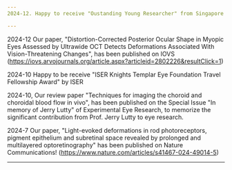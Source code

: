 ```yaml
---
2024-12. Happy to receive "Oustanding Young Researcher" from Singapore Eye Research Institute!

---
```


2024-12 Our paper, "Distortion-Corrected Posterior Ocular Shape in Myopic Eyes Assessed by Ultrawide OCT Detects Deformations Associated With Vision-Threatening Changes", has been published on IOVS (https://iovs.arvojournals.org/article.aspx?articleid=2802226&resultClick=1)

2024-10 Happy to be receive "ISER Knights Templar Eye Foundation Travel Fellowship Award" by ISER

2024-10, Our review paper "Techniques for imaging the choroid and choroidal blood flow in vivo", has been published on the Special Issue "In memory of Jerry Lutty" of Experimental Eye Research, to memorize the significant contribution from Prof. Jerry Lutty to eye research.

2024-7 Our paper, "Light-evoked deformations in rod photoreceptors, pigment epithelium and subretinal space revealed by prolonged and multilayered optoretinography" has been published on Nature Communications! (https://www.nature.com/articles/s41467-024-49014-5)

---

